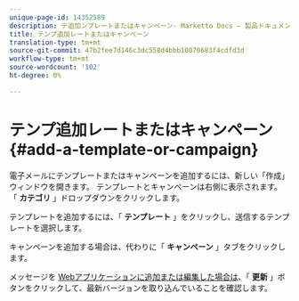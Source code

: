 ```yaml
---
unique-page-id: 14352589
description: テ追加ンプレートまたはキャンペーン- Marketto Docs — 製品ドキュメント
title: テンプ追加レートまたはキャンペーン
translation-type: tm+mt
source-git-commit: 47b2fee7d146c3dc558d4bbb10070683f4cdfd3d
workflow-type: tm+mt
source-wordcount: '102'
ht-degree: 0%

---
```



# テンプ追加レートまたはキャンペーン {#add-a-template-or-campaign}

電子メールにテンプレートまたはキャンペーンを追加するには、新しい「作成」ウィンドウを開きます。 テンプレートとキャンペーンは右側に表示されます。 「 **カテゴリ** 」ドロップダウンをクリックします。

テンプレートを追加するには、「 **テンプレート** 」をクリックし、送信するテンプレートを選択します。

キャンペーンを追加する場合は、代わりに「 **キャンペーン** 」タブをクリックします。

メッセージを [Webアプリケーションに追加または編集した場合は](http://toutapp.com/login)、「 **更新** 」ボタンをクリックして、最新バージョンを取り込んでいることを確認します。
